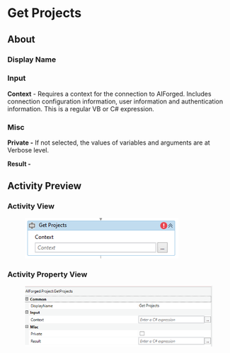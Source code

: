 # Get Projects

## About

### Display Name

### Input

**Context** - Requires a context for the connection to AIForged. Includes connection configuration information, user information and authentication information. This is a regular VB or C# expression.

### Misc

**Private -** If not selected, the values of variables and arguments are at Verbose level.

**Result -**

## Activity Preview

### Activity View

<figure><img src="../../../.gitbook/assets/image (20) (6).png" alt=""><figcaption></figcaption></figure>

### Activity Property View

<figure><img src="../../../.gitbook/assets/image (34) (1).png" alt=""><figcaption></figcaption></figure>
